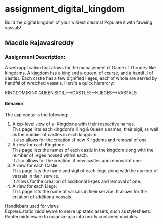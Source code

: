 # assignment_digital_kingdom
Build the digital kingdom of your wildest dreams! Populate it with fawning vassals!

## Maddie Rajavasireddy  

### Assignment Description:   
A web application that allows for the management of Game of Thrones-like kingdoms. A kingdom has a king and a queen, of course, and a handful of castles. Each castle has a few dignified lieges, each of whom are served by handful of wretched vassals. Here's a quick hierarchy:

KINGDOM(KING,QUEEN,SIGIL)-->CASTLES-->LIEGES-->VASSALS           
                        
#### Behavior   

The app contains the following:

1. A top-level view of all Kingdoms with their respective names.   
This page lists each kingdom's King & Queen's names, their sigil, as well as the number of castles in each kingdom.    
It also allows for the creation of new Kingdoms and removal of one.   
2. A view for each Kingdom:   
This page lists the names of each castle in the kingdom along with the number of lieges housed within each.    
It also allows for the creation of new castles and removal of one.   
3. A view for each Castle:   
This page lists the name and sigil of each liege along with the number of vassals in their service.   
It allows for the creation of additional lieges and removal of one.   
4. A view for each Liege:    
This page lists the name of vassals in their service. It allows for the creation of additional vassals.   

Handlebars used for views    
Express.static middleware to serve up static assets, such as stylesheets.   
Router middleware to organize app into neatly contained modules.   
